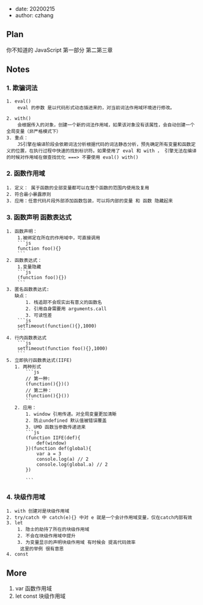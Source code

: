 -   date: 20200215
-   author: czhang

## Plan

你不知道的 JavaScript 第一部分 第二第三章

## Notes

### 1. 欺骗词法

    1. eval()
        eval 的参数 是以代码形式动态插进来的，对当前词法作用域环境进行修改。

    2. with()
        会根据传入的对象，创建一个新的词法作用域，如果该对象没有该属性，会自动创建一个全局变量（非严格模式下）
    3. 重点：
        JS引擎在编译阶段会依赖词法分析根据代码的词法静态分析，预先确定所有变量和函数定义的位置，在执行过程中快速的找到标识符。如果使用了 eval 和 with ， 引擎无法在编译的时候对作用域在做查找优化 ===> 不要使用 eval() with()

### 2. 函数作用域

    1. 定义： 属于函数的全部变量都可以在整个函数的范围内使用及复用
    2. 符合最小暴露原则
    3. 应用：任意代码片段外部添加函数包装，可以将内部的变量 和 函数 隐藏起来

### 3. 函数声明 函数表达式

    1. 函数声明：
        1.被绑定在所在的作用域中，可直接调用
        ```js
        function foo(){}
        ```
    2. 函数表达式：
        1.变量隐藏
        ```js
        (function foo(){})
        ```
    3. 匿名函数表达式:
       缺点：
           1. 栈追踪不会现实出有意义的函数名
           2. 引用自身需要用 arguments.call
           3. 可读性差
        ```js
        setTimeout(function(){},1000)
        ```
    4. 行内函数表达式
        ```js
        setTimeout(function foo(){},1000)
        ```
    5. 立即执行函数表达式(IIFE)
       1. 两种形式
           ```js
           // 第一种:
           (function(){})()
           // 第二种：
           (function(){}())
           ```
       2. 应用：
           1. window 引用传递。对全局变量更加清晰
           2. 防止undefined 默认值被错误覆盖
           3. UMD 函数当参数传递进来
           ```js
           (function IIFE(def){
               def(window)
           })(function def(global){
               var a = 3
               console.log(a) // 2
               console.log(global.a) // 2
           })

           ```

### 4. 块级作用域

    1. with 创建对是块级作用域
    2. try/catch 中 catch(e){} 中对 e 就是一个会计作用域变量，仅在catch内部有效
    3. let
        1. 隐士的劫持了所在的块级作用域
        2. 不会在块级作用域中提升
        3. 为变量显示的声明块级作用域 有时候会 提高代码效率
         这里的举例 很有意思
    4. const

## More

1. var 函数作用域
2. let const 块级作用域
